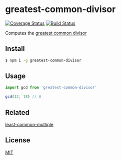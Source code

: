 greatest-common-divisor
=======================
[![Coverage Status](https://coveralls.io/repos/ruffle1986/greatest-common-divisor/badge.svg?branch=master&service=github)](https://coveralls.io/github/ruffle1986/greatest-common-divisor?branch=master) [![Build Status](https://travis-ci.org/ruffle1986/greatest-common-divisor.svg?branch=master)](https://travis-ci.org/ruffle1986/greatest-common-divisor)

Computes the [greatest common divisor](https://en.wikipedia.org/wiki/Greatest_common_divisor)

## Install

```sh
$ npm i -g greatest-common-divisor
```

## Usage

```js
import gcd from 'greatest-common-divisor'

gcd(12, 18) // 6

```

## Related

[least-common-multiple](https://github.com/ruffle1986/least-common-multiple)

## License

[MIT](LICENSE)
